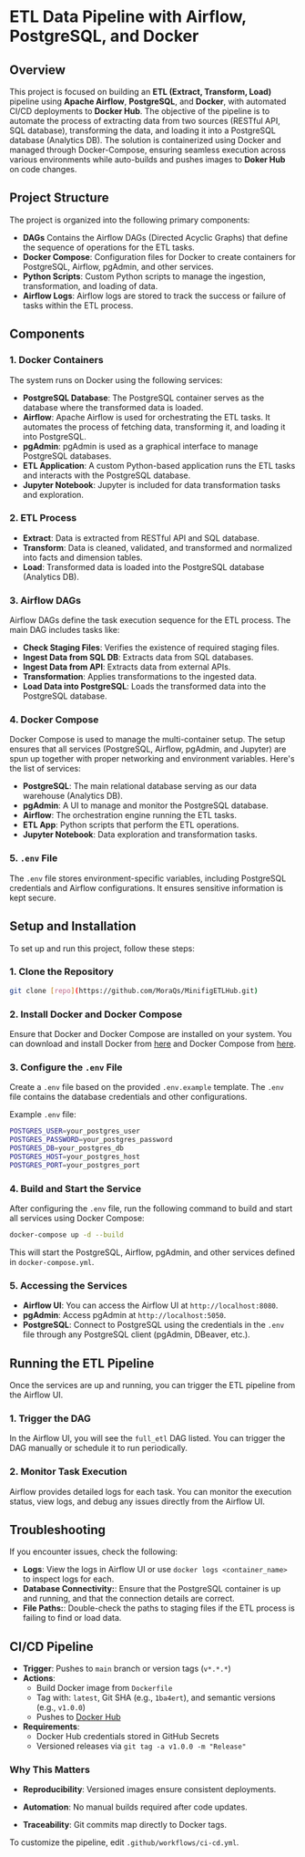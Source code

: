 # ETL Data Pipeline with Airflow, PostgreSQL, and Docker

## Overview

This project is focused on building an **ETL (Extract, Transform, Load)** pipeline using **Apache Airflow**, **PostgreSQL**, and **Docker**, with automated CI/CD deployments to **Docker Hub**. The objective of the pipeline is to automate the process of extracting data from two sources (RESTful API, SQL database), transforming the data, and loading it into a PostgreSQL database (Analytics DB). The solution is containerized using Docker and managed through Docker-Compose, ensuring seamless execution across various environments while auto-builds and pushes images to **Doker Hub** on code changes.

## Project Structure

The project is organized into the following primary components:

- **DAGs**  Contains the Airflow DAGs (Directed Acyclic Graphs) that define the sequence of operations for the ETL tasks.
- **Docker Compose**: Configuration files for Docker to create containers for PostgreSQL, Airflow, pgAdmin, and other services.
- **Python Scripts**: Custom Python scripts to manage the ingestion, transformation, and loading of data.
- **Airflow Logs**: Airflow logs are stored to track the success or failure of tasks within the ETL process.

## Components

### 1. Docker Containers

The system runs on Docker using the following services:

- **PostgreSQL Database**: The PostgreSQL container serves as the database where the transformed data is loaded.
- **Airflow**: Apache Airflow is used for orchestrating the ETL tasks. It automates the process of fetching data, transforming it, and loading it into PostgreSQL.
- **pgAdmin**: pgAdmin is used as a graphical interface to manage PostgreSQL databases.
- **ETL Application**: A custom Python-based application runs the ETL tasks and interacts with the PostgreSQL database.
- **Jupyter Notebook**: Jupyter is included for data transformation tasks and exploration.

### 2. ETL Process

- **Extract**: Data is extracted from RESTful API and SQL database.
- **Transform**: Data is cleaned, validated, and transformed and normalized into facts and dimension tables.
- **Load**: Transformed data is loaded into the PostgreSQL database (Analytics DB).

### 3. Airflow DAGs

Airflow DAGs define the task execution sequence for the ETL process. The main DAG includes tasks like:

- **Check Staging Files**: Verifies the existence of required staging files.
- **Ingest Data from SQL DB**: Extracts data from SQL databases.
- **Ingest Data from API**: Extracts data from external APIs.
- **Transformation**: Applies transformations to the ingested data.
- **Load Data into PostgreSQL**: Loads the transformed data into the PostgreSQL database.

### 4. Docker Compose

Docker Compose is used to manage the multi-container setup. The setup ensures that all services (PostgreSQL, Airflow, pgAdmin, and Jupyter) are spun up together with proper networking and environment variables. Here's the list of services:

- **PostgreSQL**: The main relational database serving as our data warehouse (Analytics DB).
- **pgAdmin**: A UI to manage and monitor the PostgreSQL database.
- **Airflow**: The orchestration engine running the ETL tasks.
- **ETL App**: Python scripts that perform the ETL operations.
- **Jupyter Notebook**: Data exploration and transformation tasks.

### 5. `.env` File

The `.env` file stores environment-specific variables, including PostgreSQL credentials and Airflow configurations. It ensures sensitive information is kept secure.

## Setup and Installation

To set up and run this project, follow these steps:

### 1. Clone the Repository

```bash
git clone [repo](https://github.com/MoraQs/MinifigETLHub.git)
```

### 2. Install Docker and Docker Compose

Ensure that Docker and Docker Compose are installed on your system. You can download and install Docker from [here](https://www.docker.com/) and Docker Compose from [here](https://docs.docker.com/compose/install/).

### 3. Configure the `.env` File

Create a `.env` file based on the provided `.env.example` template. The `.env` file contains the database credentials and other configurations.

Example `.env` file:

```bash
POSTGRES_USER=your_postgres_user
POSTGRES_PASSWORD=your_postgres_password
POSTGRES_DB=your_postgres_db
POSTGRES_HOST=your_postgres_host
POSTGRES_PORT=your_postgres_port
```

### 4. Build and Start the Service

After configuring the `.env` file, run the following command to build and start all services using Docker Compose:

```bash
docker-compose up -d --build
```

This will start the PostgreSQL, Airflow, pgAdmin, and other services defined in `docker-compose.yml`.

### 5. Accessing the Services

- **Airflow UI**: You can access the Airflow UI at `http://localhost:8080`.
- **pgAdmin**: Access pgAdmin at `http://localhost:5050`.
- **PostgreSQL**: Connect to PostgreSQL using the credentials in the `.env` file through any PostgreSQL client (pgAdmin, DBeaver, etc.).

## Running the ETL Pipeline

Once the services are up and running, you can trigger the ETL pipeline from the Airflow UI.

### 1. Trigger the DAG

In the Airflow UI, you will see the `full_etl` DAG listed. You can trigger the DAG manually or schedule it to run periodically.

### 2. Monitor Task Execution

Airflow provides detailed logs for each task. You can monitor the execution status, view logs, and debug any issues directly from the Airflow UI.

## Troubleshooting

If you encounter issues, check the following:

- **Logs**: View the logs in Airflow UI or use `docker logs <container_name>` to inspect logs for each.
- **Database Connectivity:**: Ensure that the PostgreSQL container is up and running, and that the connection details are correct.
- **File Paths:**: Double-check the paths to staging files if the ETL process is failing to find or load data.

## CI/CD Pipeline

- **Trigger**: Pushes to `main` branch or version tags (`v*.*.*`)
- **Actions**:
  - Build Docker image from `Dockerfile`
  - Tag with: `latest`, Git SHA (e.g., `1ba4ert`), and semantic versions (e.g., `v1.0.0`)
  - Pushes to [Docker Hub](https://hub.docker.com/)
- **Requirements**:
  - Docker Hub credentials stored in GitHub Secrets
  - Versioned releases via `git tag -a v1.0.0 -m "Release"`

### Why This Matters

- **Reproducibility**: Versioned images ensure consistent deployments.

- **Automation**: No manual builds required after code updates.

- **Traceability**: Git commits map directly to Docker tags.

To customize the pipeline, edit `.github/workflows/ci-cd.yml`.
